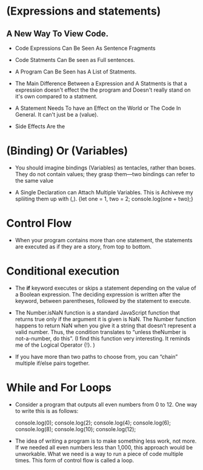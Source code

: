 # (Expressions and statements)


## A New Way To View Code. 

* Code Expressions Can Be Seen As Sentence Fragments 

* Code Statments Can Be seen as Full sentences.

* A Program Can Be Seen has A List of Statments.

* The Main Difference Between a Expression and A Statments is that a expression doesn't effect the the program and Doesn't really stand on it's own compared to a statment.

* A Statement Needs To have an Effect on the World or The Code In General. It can't just be a (value). 

* Side Effects Are the 


# (Binding) Or (Variables)

* You should imagine bindings (Variables) as tentacles, rather than boxes. They do not contain values; they grasp them—two bindings can refer to the same value

* A Single Declaration can Attach Multiple Variables. This is Achiveve my spliiting them up with (,). 
{let one = 1, two = 2;
console.log(one + two);}

# Control Flow

- When your program contains more than one statement, the statements are executed as if they are a story, from top to bottom.

# Conditional execution

- The **if** keyword executes or skips a statement depending on the value of a Boolean expression. The deciding expression is written after the keyword, between parentheses, followed by the statement to execute.

- The Number.isNaN function is a standard JavaScript function that returns true only if the argument it is given is NaN. The Number function happens to return NaN when you give it a string that doesn’t represent a valid number. Thus, the condition translates to “unless theNumber is not-a-number, do this”. (I find this function very interesting. It reminds me of the Logical Operator {!}. )

- If you have more than two paths to choose from, you can “chain” multiple if/else pairs together.

# While and For Loops 
- Consider a program that outputs all even numbers from 0 to 12. One way to write this is as follows:

  console.log(0);
  console.log(2);
  console.log(4);
  console.log(6);
  console.log(8);
  console.log(10);
  console.log(12);


- The idea of writing a program is to make something less work, not more. If we needed all even numbers less than 1,000, this approach would be unworkable. What we need is a way to run a piece of code multiple times. This form of control flow is called a loop.



